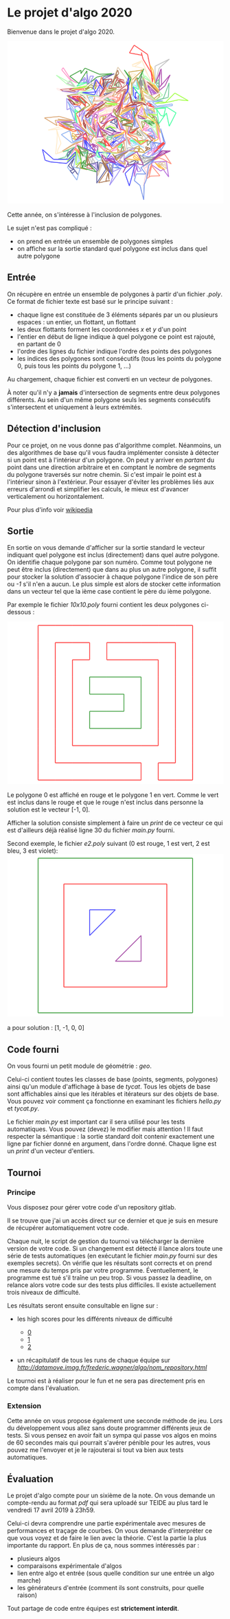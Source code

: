 # Le projet d'algo 2020

Bienvenue dans le projet d'algo 2020.

![Illustration](art.png)

Cette année, on s'intéresse à l'inclusion de polygones.

Le sujet n'est pas compliqué :

- on prend en entrée un ensemble de polygones simples
- on affiche sur la sortie standard quel polygone est inclus dans quel autre polygone

## Entrée

On récupère en entrée un ensemble de polygones à partir d'un fichier *.poly*.
Ce format de fichier texte est basé sur le principe suivant :

- chaque ligne est constituée de 3 éléments séparés par un ou plusieurs espaces : un entier, un flottant, un flottant
- les deux flottants forment les coordonnées *x* et *y* d'un point
- l'entier en début de ligne indique à quel polygone ce point est rajouté, en partant de 0
- l'ordre des lignes du fichier indique l'ordre des points des polygones
- les indices des polygones sont consécutifs (tous les points du polygone 0, puis tous les points du polygone 1, ...)

Au chargement, chaque fichier est converti en un vecteur de polygones.

À noter qu'il n'y a **jamais** d'intersection de segments entre deux polygones différents.
Au sein d'un même polygone seuls les segments consécutifs s'intersectent et uniquement à leurs
extrémités.

## Détection d'inclusion

Pour ce projet, on ne vous donne pas d'algorithme complet. Néanmoins, un des algorithmes de base qu'il vous faudra
implémenter consiste à détecter si un point est à l'intérieur d'un polygone. On peut y arriver en *partant* du point dans
une direction arbitraire et en comptant le nombre de segments du polygone traversés sur notre chemin. Si c'est impair le
point est à l'intérieur sinon à l'extérieur. Pour essayer d'éviter les problèmes liés aux erreurs d'arrondi et simplifier les calculs,
le mieux est d'avancer
verticalement ou horizontalement.

Pour plus d'info voir [wikipedia](https://en.wikipedia.org/wiki/Point_in_polygon)

## Sortie

En sortie on vous demande d'afficher sur la sortie standard le vecteur indiquant quel polygone est inclus (directement) dans quel autre polygone.
On identifie chaque polygone par son numéro. Comme tout polygone ne peut être inclus (directement) que dans au plus un autre
polygone, il suffit pour stocker la solution d'associer à chaque polygone l'indice de son père ou *-1* s'il n'en a aucun.
Le plus simple est alors de stocker cette information dans un vecteur tel que la ième case contient le père du ième polygone.

Par exemple le fichier *10x10.poly* fourni contient les deux polygones ci-dessous :

![polys](c10x10.png)

Le polygone 0 est affiché en rouge et le polygone 1 en vert. Comme le vert est inclus dans le rouge et que le rouge n'est inclus
dans personne la solution est le vecteur [-1, 0].

Afficher la solution consiste simplement à faire un *print* de ce vecteur ce qui est d'ailleurs déjà réalisé ligne 30
du fichier *main.py* fourni.

Second exemple, le fichier *e2.poly* suivant (0 est rouge, 1 est vert, 2 est bleu, 3 est violet):
![polys](e2.png)

a pour solution : [1, -1, 0, 0]

## Code fourni

On vous fourni un petit module de géométrie : *geo*.

Celui-ci contient toutes les classes de base (points, segments, polygones) ainsi qu'un module d'affichage à base de *tycat*.
Tous les objets de base sont affichables ainsi que les itérables et itérateurs sur des objets de base.
Vous pouvez voir comment ça fonctionne en examinant les fichiers *hello.py* et *tycat.py*.

Le fichier *main.py* est important car il sera utilisé pour les tests automatiques. Vous pouvez (devez) le modifier mais attention !
Il faut respecter la sémantique : la sortie standard doit contenir exactement une ligne par fichier donné en argument, dans l'ordre donné.
Chaque ligne est un *print* d'un vecteur d'entiers.


## Tournoi

### Principe

Vous disposez pour gérer votre code d'un repository gitlab.

Il se trouve que j'ai un accès direct sur ce dernier et que je suis en mesure
de récupérer automatiquement votre code.

Chaque nuit, le script de gestion du tournoi va télécharger la dernière version de votre code.
Si un changement est détecté il lance alors toute une série de tests automatiques
(en exécutant le fichier *main.py* fourni sur des exemples secrets).
On vérifie que les résultats sont corrects et on prend une mesure du temps pris par votre programme.
Éventuellement, le programme est tué s'il traîne un peu trop.
Si vous passez la deadline, on relance alors votre code sur des tests plus difficiles.
Il existe actuellement trois niveaux de difficulté.

Les résultats seront ensuite consultable en ligne sur :

- les high scores pour les différents niveaux de difficulté
    * [0](http://datamove.imag.fr/frederic.wagner/algo/high_score_0.html)
    * [1](http://datamove.imag.fr/frederic.wagner/algo/high_score_1.html)
    * [2](http://datamove.imag.fr/frederic.wagner/algo/high_score_2.html)

- un récapitulatif de tous les runs de chaque équipe sur *http://datamove.imag.fr/frederic.wagner/algo/nom_repository.html*


Le tournoi est à réaliser pour le fun et ne sera pas directement pris en compte dans l'évaluation.

### Extension

Cette année on vous propose également une seconde méthode de jeu. Lors du développement vous allez
sans doute programmer différents jeux de tests. Si vous pensez en avoir fait un sympa qui passe vos algos en moins de 60 secondes
mais qui pourrait s'avérer pénible pour les autres, vous pouvez me l'envoyer et je le rajouterai si tout va bien aux tests automatiques.

## Évaluation


Le projet d'algo compte pour un sixième de la note. On vous demande un compte-rendu au format *pdf* qui sera uploadé sur TEIDE
au plus tard le vendredi 17 avril 2019 à 23h59.

Celui-ci devra comprendre une partie expérimentale avec mesures de performances et traçage de courbes. On vous demande d'interpréter ce que vous
voyez et de faire le lien avec la théorie. C'est la partie la plus importante du rapport. En plus de ça, nous sommes intéressés par :

- plusieurs algos
- comparaisons expérimentale d'algos
- lien entre algo et entrée (sous quelle condition sur une entrée un algo marche)
- les générateurs d'entrée (comment ils sont construits, pour quelle raison)


Tout partage de code entre équipes est **strictement interdit**.
